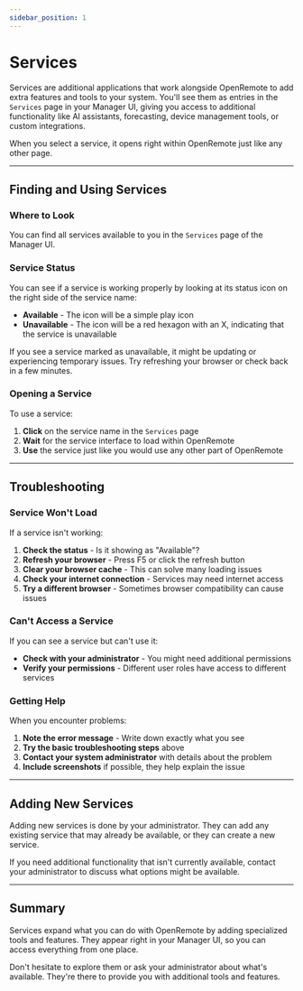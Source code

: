 ```yaml
---
sidebar_position: 1
---
```


# Services

Services are additional applications that work alongside OpenRemote to add extra features and tools to your system. You'll see them as entries in the `Services` page in your Manager UI, giving you access to additional functionality like AI assistants, forecasting, device management tools, or custom integrations.

When you select a service, it opens right within OpenRemote just like any other page.

---

## Finding and Using Services

### Where to Look

You can find all services available to you in the `Services` page of the Manager UI.

### Service Status

You can see if a service is working properly by looking at its status icon on the right side of the service name:

- **Available** - The icon will be a simple play icon
- **Unavailable** - The icon will be a red hexagon with an X, indicating that the service is unavailable

If you see a service marked as unavailable, it might be updating or experiencing temporary issues. Try refreshing your browser or check back in a few minutes.

### Opening a Service

To use a service:

1. **Click** on the service name in the `Services` page
2. **Wait** for the service interface to load within OpenRemote
3. **Use** the service just like you would use any other part of OpenRemote

---

## Troubleshooting

### Service Won't Load

If a service isn't working:

1. **Check the status** - Is it showing as "Available"?
2. **Refresh your browser** - Press F5 or click the refresh button
3. **Clear your browser cache** - This can solve many loading issues
4. **Check your internet connection** - Services may need internet access
5. **Try a different browser** - Sometimes browser compatibility can cause issues

### Can't Access a Service

If you can see a service but can't use it:

- **Check with your administrator** - You might need additional permissions
- **Verify your permissions** - Different user roles have access to different services

### Getting Help

When you encounter problems:

1. **Note the error message** - Write down exactly what you see
2. **Try the basic troubleshooting steps** above
3. **Contact your system administrator** with details about the problem
4. **Include screenshots** if possible, they help explain the issue

---

## Adding New Services

Adding new services is done by your administrator. They can add any existing service that may already be available, or they can create a new service.

If you need additional functionality that isn't currently available, contact your administrator to discuss what options might be available.

---

## Summary

Services expand what you can do with OpenRemote by adding specialized tools and features. They appear right in your Manager UI, so you can access everything from one place.

Don't hesitate to explore them or ask your administrator about what's available. They're there to provide you with additional tools and features.